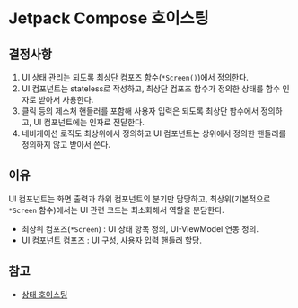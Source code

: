 # Jetpack Compose 호이스팅

## 결정사항

1. UI 상태 관리는 되도록 최상단 컴포즈 함수(`*Screen()`)에서 정의한다.
2. UI 컴포넌트는 stateless로 작성하고, 최상단 컴포즈 함수가 정의한 상태를 함수 인자로 받아서 사용한다.
3. 클릭 등의 제스처 핸들러를 포함해 사용자 입력은 되도록 최상단 함수에서 정의하고, UI 컴포넌트에는 인자로 전달한다.
4. 네비게이션 로직도 최상위에서 정의하고 UI 컴포넌트는 상위에서 정의한 핸들러를 정의하지 않고 받아서 쓴다.

## 이유

UI 컴포넌트는 화면 출력과 하위 컴포넌트의 분기만 담당하고, 최상위(기본적으로 `*Screen` 함수)에서는 UI 관련 코드는 최소화해서 역할을 분담한다.

- 최상위 컴포즈(`*Screen`) : UI 상태 항목 정의, UI-ViewModel 연동 정의.
- UI 컴포넌트 컴포즈 : UI 구성, 사용자 입력 핸들러 할당.

## 참고

- [상태 호이스팅](https://developer.android.com/jetpack/compose/state#state-hoisting)
